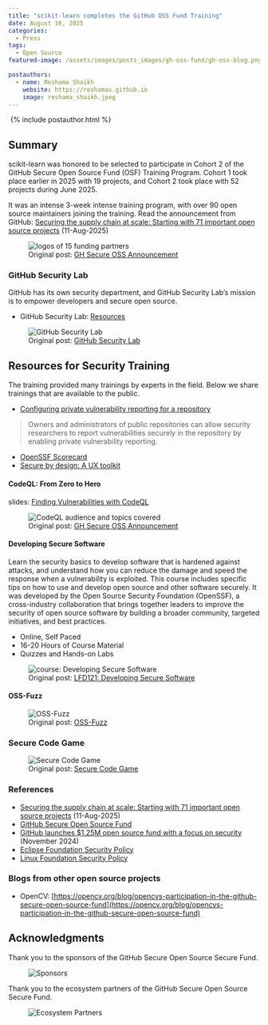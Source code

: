 ```yaml
---
title: "scikit-learn completes the GitHub OSS Fund Training"
date: August 16, 2025
categories:
  - Press
tags:
  - Open Source
featured-image: /assets/images/posts_images/gh-oss-fund/gh-oss-blog.png

postauthors:
  - name: Reshama Shaikh
    website: https://reshamas.github.io
    image: reshama_shaikh.jpeg 
---
```


<div>
  <img src="{{ page.featured-image }}" alt="">
  {% include postauthor.html %}
</div>

## Summary

scikit-learn was honored to be selected to participate in Cohort 2 of the GitHub Secure Open Source Fund (OSF) Training Program. Cohort 1 took place earlier in 2025 with 19 projects, and Cohort 2 took place with 52 projects during June 2025. 

It was an intense 3-week intense training program, with over 90 open source maintainers joining the training. Read the announcement from GitHub: [Securing the supply chain at scale: Starting with 71 important open source projects](https://github.blog/open-source/maintainers/securing-the-supply-chain-at-scale-starting-with-71-important-open-source-projects) (11-Aug-2025) 

<figure>
 <img src="/assets/images/posts_images/gh-oss-fund/gh-oss-blog.png" alt="logos of 15 funding partners" max-width="50%" max-height="50%" /> 
 <figcaption>
 Original post: <a href="https://github.blog/open-source/maintainers/securing-the-supply-chain-at-scale-starting-with-71-important-open-source-projects">GH Secure OSS Announcement</a>
 </figcaption>
</figure>

### GitHub Security Lab
GitHub has its own security department, and GitHub Security Lab’s mission is to empower developers and secure open source.
* GitHub Security Lab: [Resources](https://securitylab.github.com/resources-os)

<figure>
 <img src="/assets/images/posts_images/gh-oss-fund/gh-security-lab.png" alt="GitHub Security Lab" max-width="50%" max-height="50%" /> 
 <figcaption>
 Original post: <a href="https://github.com/GitHubSecurityLab">GitHub Security Lab</a>
 </figcaption>
</figure>


## Resources for Security Training
The training provided many trainings by experts in the field. Below we share trainings that are available to the public.

- [Configuring private vulnerability reporting for a repository](https://docs.github.com/en/code-security/security-advisories/working-with-repository-security-advisories/configuring-private-vulnerability-reporting-for-a-repository)
>Owners and administrators of public repositories can allow security researchers to report vulnerabilities securely in the repository by enabling private vulnerability reporting.
- [OpenSSF Scorecard](https://securityscorecards.dev)
- [Secure by design: A UX toolkit](https://microsoft.design/articles/secure-by-design-a-ux-toolkit)

#### CodeQL: From Zero to Hero
slides: [Finding Vulnerabilities with CodeQL](https://github.com/sylwia-budzynska/2025-soss-codeql-workshop/blob/main/SOSS-CodeQL-slides.pdf)

<figure>
 <img src="/assets/images/posts_images/gh-oss-fund/CodeQL.png" alt="CodeQL audience and topics covered" max-width="50%" max-height="50%" /> 
 <figcaption>
 Original post: <a href="https://github.com/sylwia-budzynska/2025-soss-codeql-workshop">GH Secure OSS Announcement</a>
 </figcaption>
</figure>

#### Developing Secure Software
Learn the security basics to develop software that is hardened against attacks, and understand how you can reduce the damage and speed the response when a vulnerability is exploited. This course includes specific tips on how to use and develop open source and other software securely. It was developed by the Open Source Security Foundation (OpenSSF), a cross-industry collaboration that brings together leaders to improve the security of open source software by building a broader community, targeted initiatives, and best practices.

* Online, Self Paced
* 16-20 Hours of Course Material
* Quizzes and Hands-on Labs

<figure>
 <img src="/assets/images/posts_images/gh-oss-fund/dss-lfd121.png" alt="course: Developing Secure Software" max-width="50%" max-height="50%" /> 
 <figcaption>
 Original post: <a href="https://training.linuxfoundation.org/training/developing-secure-software-lfd121">LFD121: Developing Secure Software</a>
 </figcaption>
</figure>

#### OSS-Fuzz

<figure>
 <img src="/assets/images/posts_images/gh-oss-fund/dss-fuzz.png" alt="OSS-Fuzz" max-width="50%" max-height="50%" /> 
 <figcaption>
 Original post: <a href="https://github.com/google/oss-fuzz">OSS-Fuzz</a>
 </figcaption>
</figure>


### Secure Code Game

<figure>
 <img src="/assets/images/posts_images/gh-oss-fund/secure-code-game.png" alt="Secure Code Game" max-width="50%" max-height="50%" /> 
 <figcaption>
 Original post: <a href="https://github.com/skills/secure-code-game">Secure Code Game</a>
 </figcaption>
</figure>


### References
- [Securing the supply chain at scale: Starting with 71 important open source projects](https://github.blog/open-source/maintainers/securing-the-supply-chain-at-scale-starting-with-71-important-open-source-projects) (11-Aug-2025)
- [GitHub Secure Open Source Fund](https://resources.github.com/github-secure-open-source-fund/)
- [GitHub launches $1.25M open source fund with a focus on security](https://techcrunch.com/2024/11/19/github-launches-1-25m-open-source-fund-with-a-focus-on-security) (November 2024)
- [Eclipse Foundation Security Policy](https://www.eclipse.org/security/policy)
- [Linux Foundation Security Policy](https://www.linuxfoundation.org/security)

### Blogs from other open source projects
- OpenCV: [https://opencv.org/blog/opencvs-participation-in-the-github-secure-open-source-fund](https://opencv.org/blog/opencvs-participation-in-the-github-secure-open-source-fund)

## Acknowledgments

Thank you to the sponsors of the GitHub Secure Open Source Secure Fund.

<figure>
 <img src="/assets/images/posts_images/gh-oss-fund/ghs-oss-funders.png" alt="Sponsors" max-width="50%" max-height="50%" /> 
 <figcaption>
 <a href="https://github.blog/open-source/maintainers/securing-the-supply-chain-at-scale-starting-with-71-important-open-source-projects"></a>
 </figcaption>
</figure>

Thank you to the ecosystem partners of the GitHub Secure Open Source Secure Fund.

<figure>
 <img src="/assets/images/posts_images/gh-oss-fund/ghs-oss-ecosystem.png" alt="Ecosystem Partners" max-width="50%" max-height="50%" /> 
 <figcaption>
 <a href="https://github.blog/open-source/maintainers/securing-the-supply-chain-at-scale-starting-with-71-important-open-source-projects"></a>
 </figcaption>
</figure>

